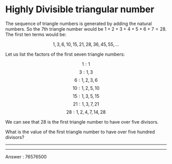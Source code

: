 # Highly Divisible triangular number

The sequence of triangle numbers is generated by adding the natural numbers. So the 7th triangle number would be $1 + 2 + 3 + 4 + 5 + 6 + 7 = 28$. The first ten terms would be:

$$1, 3, 6, 10, 15, 21, 28, 36, 45, 55, ...$$

Let us list the factors of the first seven triangle numbers:

$$ 1: 1 $$
$$ 3: 1,3 $$
$$ 6: 1,2,3,6 $$
$$ 10: 1,2,5,10 $$
$$ 15: 1,3,5,15 $$
$$ 21: 1,3,7,21 $$
$$ 28: 1,2,4,7,14,28 $$

We can see that $28$ is the first triangle number to have over five divisors.

What is the value of the first triangle number to have over five hundred divisors?


---------



------------

Answer : 76576500